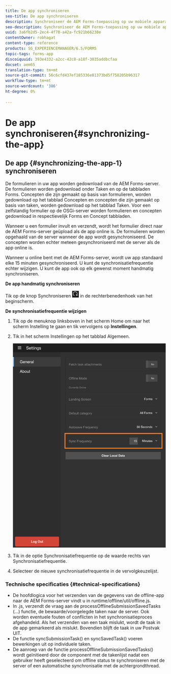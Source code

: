 ```yaml
---
title: De app synchroniseren
seo-title: De app synchroniseren
description: Synchroniseer de AEM Forms-toepassing op uw mobiele apparaat met de AEM Forms-server.
seo-description: Synchroniseer de AEM Forms-toepassing op uw mobiele apparaat met de AEM Forms-server.
uuid: 3a6fb2d5-2ec4-4f78-a42a-fc921b66238e
contentOwner: robhagat
content-type: reference
products: SG_EXPERIENCEMANAGER/6.5/FORMS
topic-tags: forms-app
discoiquuid: 393e4332-a2cc-42c8-a18f-3035addbcfaa
docset: aem65
translation-type: tm+mt
source-git-commit: 56c6cfd437ef185336e81373bd5f758205b96317
workflow-type: tm+mt
source-wordcount: '386'
ht-degree: 0%

---
```



# De app synchroniseren{#synchronizing-the-app}

## De app {#synchronizing-the-app-1} synchroniseren

De formulieren in uw app worden gedownload van de AEM Forms-server. De formulieren worden gedownload onder Taken en op de tabbladen Forms. Concepten die zijn gemaakt op basis van formulieren, worden gedownload op het tabblad Concepten en concepten die zijn gemaakt op basis van taken, worden gedownload op het tabblad Taken. Voor een zelfstandig formulier op de OSGi-server worden formulieren en concepten gedownload in respectievelijk Forms en Concept tabbladen.

Wanneer u een formulier invult en verzendt, wordt het formulier direct naar de AEM Forms-server geüpload als de app online is. De formulieren worden opgehaald van de server wanneer de app wordt gesynchroniseerd. De concepten worden echter meteen gesynchroniseerd met de server als de app online is.

Wanneer u online bent met de AEM Forms-server, wordt uw app standaard elke 15 minuten gesynchroniseerd. U kunt de synchronisatiefrequentie echter wijzigen. U kunt de app ook op elk gewenst moment handmatig synchroniseren.

**De app handmatig synchroniseren**

Tik op de knop Synchroniseren ![sync-app](assets/sync-app.png) in de rechterbenedenhoek van het beginscherm.

**De synchronisatiefrequentie wijzigen**

1. Tik op de menuknop linksboven in het scherm Home om naar het scherm Instelling te gaan en tik vervolgens op **Instellingen**.
1. Tik in het scherm Instellingen op het tabblad Algemeen.

   ![Frequentie-instelling synchroniseren in venster Algemene instellingen](assets/gen-settings-2.png)

1. Tik in de optie Synchronisatiefrequentie op de waarde rechts van Synchronisatiefrequentie.
1. Selecteer de nieuwe synchronisatiefrequentie in de vervolgkeuzelijst.

### Technische specificaties {#technical-specifications}

* De hoofdlogica voor het verzenden van de gegevens van de offline-app naar de AEM Forms-server vindt u in runtime/offline/util/offline.js.
* In .js, verzendt de vraag aan de processOfflineSubmissionSavedTasks (...) functie, de bewaarde/voorgelegde taken naar de server. Ook worden eventuele fouten of conflicten in het synchronisatieproces afgehandeld. Als het verzenden van een taak mislukt, wordt de taak in de app gemarkeerd als mislukt. Bovendien blijft de taak in uw Postvak UIT.
* De functie syncSubmissionTask() en syncSavedTask() voeren bewerkingen uit op individuele taken.
* De aanroep van de functie processOfflineSubmissionSavedTasks() wordt geïnitieerd door de component met de takenlijst nadat een gebruiker heeft geselecteerd om offline status te synchroniseren met de server of een automatische synchronisatie met de achtergrondthread.
